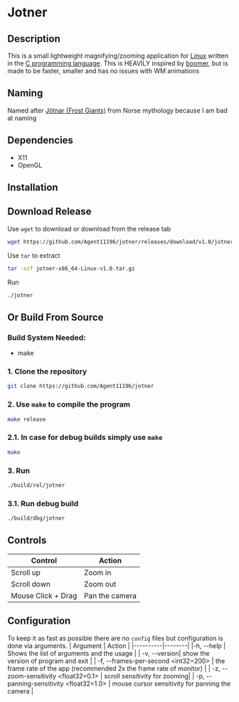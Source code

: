 # Jotner

## Description

This is a small lightweight magnifying/zooming application for [Linux](https://en.wikipedia.org/wiki/Linux) written in the 
[C programming language](https://en.wikipedia.org/wiki/C_(programming_language)).
This is HEAVILY inspired by [boomer](https://github.com/tsoding/boomer), but is made to be faster, smaller and has no issues with WM animations 

## Naming

Named after [Jötnar (Frost Giants)](https://en.wikipedia.org/wiki/J%C3%B6tunn) from Norse mythology because I am bad at naming

## Dependencies

- X11
- OpenGL

## Installation

## Download Release

Use `wget` to download or download from the release tab

```bash
wget https://github.com/Agent11196/jotner/releases/download/v1.0/jotner-x86_64-Linux-v1.0.tar.gz
```

Use `tar` to extract
```bash
tar -xzf jotner-x86_64-Linux-v1.0.tar.gz
```

Run
```bash
./jotner
```

## Or Build From Source

### Build System Needed:
- make

### 1. Clone the repository
```bash
git clone https://github.com/Agent11196/jotner
```

### 2. Use `make` to compile the program
```bash
make release
```

### 2.1. In case for debug builds simply use `make`
```bash
make
```

### 3. Run
```bash
./build/rel/jotner
```

### 3.1. Run debug build
```bash
./build/dbg/jotner
```

## Controls
| Control | Action |
|---------|--------|
|Scroll up| Zoom in |
|Scroll down| Zoom out |
|Mouse Click + Drag| Pan the camera |

## Configuration
To keep it as fast as possible there are no `config` files but configuration is done via arguments.
| Argument | Action |
|----------|--------|
|-h, --help | Shows the list of arguments and the usage |
| -v, --version| show the version of program and exit |
| -f, --frames-per-second <int32=200> | the frame rate of the app (recommended 2x the frame rate of monitor) |
| -z, --zoom-sensitivity <float32=0.1> | scroll sensitivity for zooming|
| -p, --panning-sensitivity <float32=1.0> | mouse cursor sensitivity for panning the camera |
